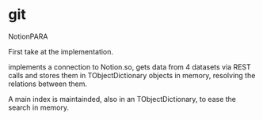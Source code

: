 # git

 NotionPARA

 First take at the implementation.

 implements a connection to Notion.so, gets data from 4 datasets
 via REST calls and stores them in TObjectDictionary objects in memory,
 resolving the relations between them.

 A main index is maintainded, also in an TObjectDictionary, to ease the
 search in memory.
